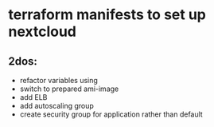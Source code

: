 # terraform manifests to set up nextcloud

## 2dos:

* refactor variables using
* switch to prepared ami-image 
* add ELB
* add autoscaling group
* create security group for application rather than default
